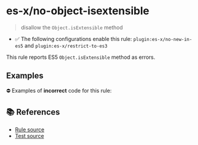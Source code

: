 # es-x/no-object-isextensible
> disallow the `Object.isExtensible` method

- ✅ The following configurations enable this rule: `plugin:es-x/no-new-in-es5` and `plugin:es-x/restrict-to-es3`

This rule reports ES5 `Object.isExtensible` method as errors.

## Examples

⛔ Examples of **incorrect** code for this rule:

<eslint-playground type="bad" code="/*eslint es-x/no-object-isextensible: error */
var extensible = Object.isExtensible(obj)
" />

## 📚 References

- [Rule source](https://github.com/ota-meshi/eslint-plugin-es-x/blob/v5.0.0/lib/rules/no-object-isextensible.js)
- [Test source](https://github.com/ota-meshi/eslint-plugin-es-x/blob/v5.0.0/tests/lib/rules/no-object-isextensible.js)
